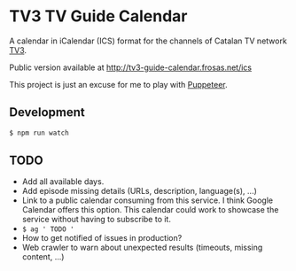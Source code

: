 # TV3 TV Guide Calendar

A calendar in iCalendar (ICS) format for the channels of Catalan TV network [TV3](http://www.ccma.cat/tv3/).

Public version available at http://tv3-guide-calendar.frosas.net/ics

This project is just an excuse for me to play with [Puppeteer](https://github.com/GoogleChrome/puppeteer).

## Development

```bash
$ npm run watch
```

## TODO

- Add all available days.
- Add episode missing details (URLs, description, language(s), ...)
- Link to a public calendar consuming from this service. I think Google Calendar offers this option. This calendar could work to showcase the service without having to subscribe to it.
- `$ ag ' TODO '`
- How to get notified of issues in production?
- Web crawler to warn about unexpected results (timeouts, missing content, ...)